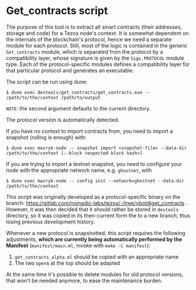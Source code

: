 Get_contracts script
====================

The purpose of this tool is to extract all smart contracts (their
addresses, storage and code) for a Tezos node's context. It is
somewhat dependent on the internals of the blockchain's protocol,
hence we need a separate module for each protocol. Still, most of the
logic is contained in the generic `Get_contracts` module, which is
separated from the protocol by a compatibility layer, whose signature
is given by the `Sigs.PROTOCOL` module type. Each of the protocol-specific
modules defines a compatibility layer for that particular protocol and
generates an executable.

The script can be run using dune:

```
$ dune exec devtools/get_contracts/get_contracts.exe -- /path/to/the/context /path/to/output
```

`NOTE`: the second argument defaults to the current directory.

The protocol version is automatically detected.

If you have no context to import contracts from, you need to import a snapshot
(rolling is enough) with:
```
$ dune exec mavryk-node -- snapshot import <snapshot-file> --data-dir /path/to/the/context [--block <expected block hash>]
```

If you are trying to import a testnet snapshot, you need to configure your node
with the appropriate network name, e.g. `ghostnet`, with
```
$ dune exec mavryk-node -- config init --network=ghostnet --data-dir /path/to/the/context
```

This script was originally developed as a protocol-specific binary on
the branch: https://gitlab.com/nomadic-labs/tezos/-/tree/vbot@get_contracts .
However, it was then decided that it should rather be stored in `devtools`
directory, so it was copied in its then-current form the to a new branch,
thus losing previous development history.

Whenever a new protocol is snapshotted, this script requires the
following adjustments, **which are currently being automatically performed by
the Manifest** (`manifest/main.ml`, invoke with `make -C manifest`):
  1. `get_contracts_alpha.ml` should be copied with an appropriate name
  2. The two `open`s at the top should be adapted

At the same time it's possible to delete modules for old protocol
versions, that won't be needed anymore, to ease the maintenance burden.
